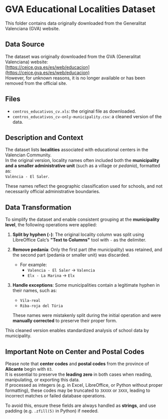 # GVA Educational Localities Dataset

This folder contains data originally downloaded from the Generalitat Valenciana (GVA) website.

## Data Source

The dataset was originally downloaded from the GVA (Generalitat Valenciana) website:  
[https://ceice.gva.es/es/web/educacion](https://ceice.gva.es/es/web/educacion)  
However, for unknown reasons, it is no longer available or has been removed from the official site.

## Files

- `centros_educativos_cv.xls`: the original file as downloaded.
- `centros_educativos_cv-only-municipality.csv`: a cleaned version of the data.

## Description and Context

The dataset lists **localities** associated with educational centers in the Valencian Community.  
In the original version, locality names often included both the **municipality and a smaller administrative unit** (such as a village or *pedanía*), formatted as:  
`València - El Saler`.

These names reflect the geographic classification used for schools, and not necessarily official administrative boundaries.

## Data Transformation

To simplify the dataset and enable consistent grouping at the **municipality level**, the following operations were applied:

1. **Split by hyphen (`-`)**: The original locality column was split using LibreOffice Calc’s **"Text to Columns"** tool with `-` as the delimiter.
2. **Remove pedanía**: Only the first part (the municipality) was retained, and the second part (pedanía or smaller unit) was discarded.
   - For example:  
     - `Valencia - El Saler` → `Valencia`  
     - `Elx - La Marina` → `Elx`
3. **Handle exceptions**: Some municipalities contain a legitimate hyphen in their names, such as:
   - `Vila-real`
   - `Riba-roja del Túria`

   These names were mistakenly split during the initial operation and were **manually corrected** to preserve their proper form.

This cleaned version enables standardized analysis of school data by municipality.

## Important Note on Center and Postal Codes

Please note that **center codes** and **postal codes** from the province of **Alicante** begin with `03`.  
It is essential to preserve the **leading zero** in both cases when reading, manipulating, or exporting this data.  
If processed as integers (e.g. in Excel, LibreOffice, or Python without proper formatting), these codes may be truncated to `3XXXX` or `3XXX`, leading to incorrect matches or failed database operations.

To avoid this, ensure these fields are always handled as **strings**, and use padding (e.g. `.zfill(5)` in Python) if needed.

